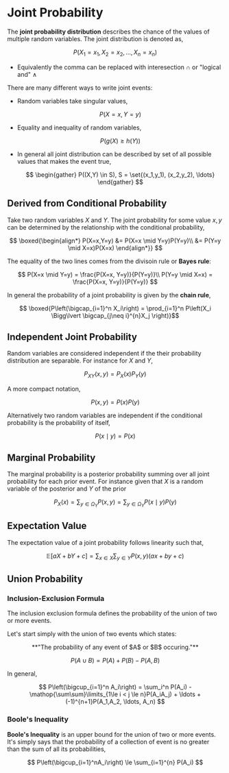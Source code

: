 #  Joint Probability
The **joint probability distribution** describes the chance of the values of multiple random variables. The joint distribution is denoted as,

$$
P(X_1 = x_1, X_2 = x_2, \ldots, X_n = x_n)
$$

* Equivalently the comma can be replaced with interesection $\cap$ or "logical and" $\land$

There are many different ways to write joint events:

* Random variables take singular values,

    $$
    P(X=x, Y=y)
    $$

* Equality and inequality of random variables,

    $$
    P(g(X) \ge h(Y))
    $$

* In general all joint distribution can be described by set of all possible values that makes the event true,

    $$
    \begin{gather}
    P((X,Y) \in S), S = \set{(x_1,y_1), (x_2,y_2), \ldots}
    \end{gather}
    $$

## Derived from Conditional Probability

Take two random variables $X$ and $Y$. The joint probability for some value $x,y$ can be determined by the relationship with the conditional probability,

$$
\boxed{\begin{align*}
P(X=x,Y=y) &= P(X=x \mid Y=y)P(Y=y)\\
&= P(Y=y \mid X=x)P(X=x)
\end{align*}}
$$

The equality of the two lines comes from the divisoin rule or **Bayes rule**:

$$
P(X=x \mid Y=y) = \frac{P(X=x, Y=y)}{P(Y=y)}\\
P(Y=y \mid X=x) = \frac{P(X=x, Y=y)}{P(Y=y)}
$$

In general the probability of a joint probability is given by the **chain rule**,

$$ \boxed{P\left(\bigcap_{i=1}^n X_i\right) = \prod_{i=1}^n P\left(X_i \Bigg\lvert \bigcap_{j\neq  i}^{n}X_j \right)}$$

## Independent Joint Probability

Random variables are considered independent if the their probability distribution are separable. For instance for $X$ and $Y$,

$$ P_{XY}(x,y) = P_X(x)P_Y(y) $$

A more compact notation,

$$ P(x,y) = P(x)P(y) $$

Alternatively two random variables are independent if the conditional probability is the probability of itself,

$$
    P(x \mid y) = P(x)
$$

## Marginal Probability

The marginal probability is a posterior probability summing over all joint probability for each prior event. For instance given that $X$ is a random variable of the posterior and $Y$ of the prior

$$
    P_X(x) = \sum_{y \in \Omega_Y} P(x, y) = \sum_{y \in \Omega_Y}{P(x \mid y)P(y)}
$$

## Expectation Value

The expectation value of a joint probability follows linearity such that,

$$ \mathbb E[aX+bY+c] = \sum_{x \in X}{\sum_{y \in Y}}{P(x,y)(ax+by+c)} $$

## Union Probability

### Inclusion-Exclusion Formula

The inclusion exclusion formula defines the probability of the union of two or more events.

Let's start simply with the union of two events which states:

<center> **"The probability of any event of $A$ or $B$ occuring."** </center>

$$
    P(A \cup B) = P(A) + P(B) - P(A, B)
$$

In general,

$$
    P\left(\bigcup_{i=1}^n A_i\right) = \sum_i^n P(A_i) - \mathop{\sum\sum}\limits_{1\le i < j \le n}P(A_iA_j) + \ldots + (-1)^{n+1}P(A_1,A_2, \ldots, A_n)
$$

### Boole's Inequality

**Boole's Inequality** is an upper bound for the union of two or more events. It's simply says that the probability of a collection of event is no greater than the sum of all its probabilities,

$$
    P\left(\bigcup_{i=1}^nA_i\right) \le \sum_{i=1}^{n} P(A_i)
$$

